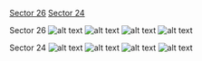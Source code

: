 [Sector 26](#sector26)
[Sector 24](#sector24)

<a name = "sector26"></a>
Sector 26
![alt text](/images/HAT-P-67_Sector_26/HAT-P-67_Sector_26_a_TimeSeries.png)
![alt text](/images/HAT-P-67_Sector_26/HAT-P-67_Sector_26_b_FoldedLightCurve.png)
![alt text](/images/HAT-P-67_Sector_26/HAT-P-67_Sector_26_b_IndividualTransitsWithFit.png)
![alt text](/images/HAT-P-67_Sector_26/HAT-P-67_Sector_26_c_TimingResiduals.png)

<a name = "sector24"></a>
Sector 24
![alt text](/images/HAT-P-67_Sector_24/HAT-P-67_Sector_24_a_TimeSeries.png)
![alt text](/images/HAT-P-67_Sector_24/HAT-P-67_Sector_24_b_FoldedLightCurve.png)
![alt text](/images/HAT-P-67_Sector_24/HAT-P-67_Sector_24_b_IndividualTransitsWithFit.png)
![alt text](/images/HAT-P-67_Sector_24/HAT-P-67_Sector_24_c_TimingResiduals.png)

